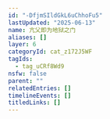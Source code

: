 ```yaml
---
id: "-DfjmSIldGkL6uChhoFu5"
lastUpdated: "2025-06-13"
name: 亢父即为地狱之门
aliases: []
layer: 6
categoryId: cat_z172J5WF
tagIds:
  - tag_uCRf8Wd9
nsfw: false
parent: ""
relatedEntries: []
timelineEvents: []
titledLinks: []
---
```


